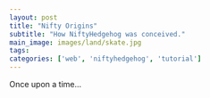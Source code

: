 ```yaml
---
layout: post
title: "Nifty Origins"
subtitle: "How NiftyHedgehog was conceived."
main_image: images/land/skate.jpg
tags:
categories: ['web', 'niftyhedgehog', 'tutorial']
---
```


Once upon a time...
